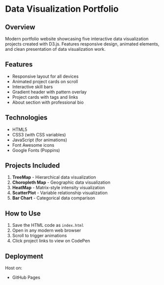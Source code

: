 # Data Visualization Portfolio

## Overview
Modern portfolio website showcasing five interactive data visualization projects created with D3.js. Features responsive design, animated elements, and clean presentation of data visualization work.

## Features
- Responsive layout for all devices
- Animated project cards on scroll
- Interactive skill bars
- Gradient header with pattern overlay
- Project cards with tags and links
- About section with professional bio

## Technologies
- HTML5
- CSS3 (with CSS variables)
- JavaScript (for animations)
- Font Awesome icons
- Google Fonts (Poppins)

## Projects Included
1. **TreeMap** - Hierarchical data visualization
2. **Choropleth Map** - Geographic data visualization  
3. **HeatMap** - Matrix-style intensity visualization
4. **ScatterPlot** - Variable relationship visualization
5. **Bar Chart** - Categorical data comparison

## How to Use
1. Save the HTML code as `index.html`
2. Open in any modern web browser
3. Scroll to trigger animations
4. Click project links to view on CodePen

## Deployment
Host on:
- GitHub Pages
